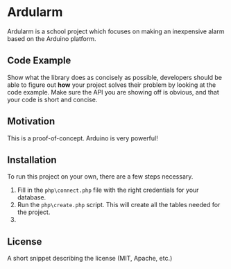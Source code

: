 # Ardularm

Ardularm is a school project which focuses on making an inexpensive alarm based on the Arduino platform.

## Code Example

Show what the library does as concisely as possible, developers should be able to figure out **how** your project solves their problem by looking at the code example. Make sure the API you are showing off is obvious, and that your code is short and concise.

## Motivation

This is a proof-of-concept. Arduino is very powerful!

## Installation

To run this project on your own, there are a few steps necessary.
1. Fill in the `php\connect.php` file with the right credentials for your database.
2. Run the `php\create.php` script. This will create all the tables needed for the project.
3.

## License

A short snippet describing the license (MIT, Apache, etc.)
